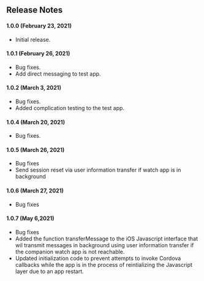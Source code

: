 ## Release Notes

#### 1.0.0 (February 23, 2021)

* Initial release.

#### 1.0.1 (February 26, 2021)

* Bug fixes.
* Add direct messaging to test app.

#### 1.0.2 (March 3, 2021)

* Bug fixes.
* Added complication testing to the test app.

#### 1.0.4 (March 20, 2021)

* Bug fixes.

#### 1.0.5 (March 26, 2021)

* Bug fixes 
* Send session reset via user information transfer if watch app is in background

#### 1.0.6 (March 27, 2021)

* Bug fixes 

#### 1.0.7 (May 6,2021)

* Bug fixes 
* Added the function transferMessage to the iOS Javascript interface that wil transmit messages in background using user information transfer if the companion watch app is not reachable.
* Updated initialization code to prevent attempts to invoke Cordova callbacks while the app is in the process of reintializing the Javascript layer due to an app restart.
